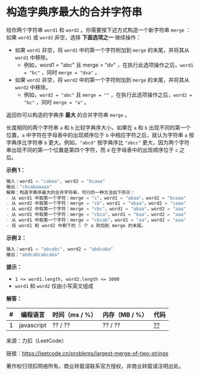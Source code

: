 # 构造字典序最大的合并字符串

给你两个字符串 `word1` 和 `word2` 。你需要按下述方式构造一个新字符串 `merge` ：如果 `word1` 或 `word2` 非空，选择 **下面选项之一** 继续操作：

- 如果 `word1` 非空，将 `word1` 中的第一个字符附加到 `merge` 的末尾，并将其从 `word1` 中移除。
  - 例如，word1 = "abc" 且 merge = "dv" ，在执行此选项操作之后，`word1 = "bc"` ，同时 `merge = "dva"` 。
- 如果 `word2` 非空，将 `word2` 中的第一个字符附加到 `merge` 的末尾，并将其从 `word2` 中移除。
  - 例如，`word2 = "abc"` 且 `merge = ""` ，在执行此选项操作之后，`word2 = "bc"` ，同时 `merge = "a"` 。

返回你可以构造的字典序 **最大** 的合并字符串 `merge` 。

长度相同的两个字符串 `a` 和 `b` 比较字典序大小，如果在 `a` 和 `b` 出现不同的第一个位置，`a` 中字符在字母表中的出现顺序位于 `b` 中相应字符之后，就认为字符串 `a` 按字典序比字符串 `b` 更大。例如，`"abcd"` 按字典序比 `"abcc"` 更大，因为两个字符串出现不同的第一个位置是第四个字符，而 `d` 在字母表中的出现顺序位于 `c` 之后。

**示例 1：**

``` javascript
输入：word1 = "cabaa", word2 = "bcaaa"
输出："cbcabaaaaa"
解释：构造字典序最大的合并字符串，可行的一种方法如下所示：
- 从 word1 中取第一个字符：merge = "c"，word1 = "abaa"，word2 = "bcaaa"
- 从 word2 中取第一个字符：merge = "cb"，word1 = "abaa"，word2 = "caaa"
- 从 word2 中取第一个字符：merge = "cbc"，word1 = "abaa"，word2 = "aaa"
- 从 word1 中取第一个字符：merge = "cbca"，word1 = "baa"，word2 = "aaa"
- 从 word1 中取第一个字符：merge = "cbcab"，word1 = "aa"，word2 = "aaa"
- 将 word1 和 word2 中剩下的 5 个 a 附加到 merge 的末尾。
```

**示例 2：**

``` javascript
输入：word1 = "abcabc", word2 = "abdcaba"
输出："abdcabcabcaba"
```

**提示：**

- `1 <= word1.length, word2.length <= 3000`
- `word1` 和 `word2` 仅由小写英文组成

**解答：**

**#**|**编程语言**|**时间（ms / %）**|**内存（MB / %）**|**代码**
--|--|--|--|--
1|javascript|?? / ??|?? / ??|[??](./javascript/ac_v1.js)

来源：力扣（LeetCode）

链接：https://leetcode.cn/problems/largest-merge-of-two-strings

著作权归领扣网络所有。商业转载请联系官方授权，非商业转载请注明出处。
